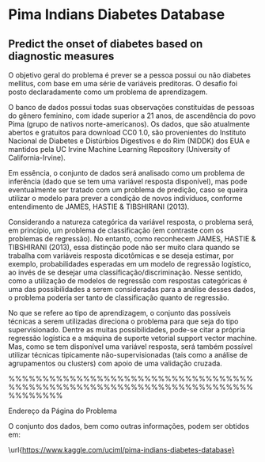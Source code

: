 # Pima Indians Diabetes Database
## Predict the onset of diabetes based on diagnostic measures

O objetivo geral do problema é prever se a pessoa possui ou não diabetes mellitus, com base em uma série de variáveis preditoras. O desafio foi posto declaradamente como um problema de aprendizagem.

O banco de dados possui todas suas observações constituídas de pessoas do gênero feminino, com idade superior a 21 anos, de ascendência do povo Pima (grupo de nativos norte-americanos). Os dados, que são atualmente abertos e gratuitos para download CC0 1.0, são provenientes do Instituto Nacional de Diabetes e Distúrbios Digestivos e do Rim (NIDDK) dos EUA e mantidos pela UC Irvine Machine Learning Repository (University of California-Irvine).	

Em essência, o conjunto de dados será analisado como um problema de inferência (dado que se tem uma variável resposta disponível), mas pode eventualmente ser tratado com um problema de predição, caso se queira utilizar o modelo para prever a condição de novos indivíduos, conforme entendimento de JAMES, HASTIE \& TIBSHIRANI (2013). 

Considerando a natureza categórica da variável resposta, o problema será, em princípio, um problema de classificação (em contraste com os problemas de regressão). No entanto, como reconhecem JAMES, HASTIE \& TIBSHIRANI (2013), essa distinção pode não ser muito clara quando se trabalha com variáveis resposta dicotômicas e se deseja estimar, por exemplo, probabilidades esperadas em um modelo de regressão logístico, ao invés de se desejar uma classificação/discriminação. Nesse sentido, como a utilização de modelos de regressão com respostas categóricas é uma das possibilidades a serem consideradas para a análise desses dados, o problema poderia ser tanto de classificação quanto de regressão. 

No que se refere ao tipo de aprendizagem, o conjunto das possíveis técnicas a serem utilizadas direciona o problema para que seja do tipo supervisionado. Dentre as muitas possibilidades, pode-se citar a própria regressão logística e a máquina de suporte vetorial support vector machine. Mas, como se tem disponível uma variável resposta, será também possível utilizar técnicas tipicamente não-supervisionadas (tais como a análise de agrupamentos ou clusters) com apoio de uma validação cruzada.


%%%%%%%%%%%%%%%%%%%%%%%%%%%%%%%%%%%%%%%%%%%%%%%%%%%%%%%%%%%%%%%%%%%%%%%%%%%%%%%%

Endereço da Página do Problema

O conjunto dos dados, bem como outras informações, podem ser obtidos em:

\url{https://www.kaggle.com/uciml/pima-indians-diabetes-database}
